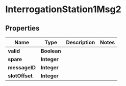 

# InterrogationStation1Msg2


## Properties

| Name | Type | Description | Notes |
|------------ | ------------- | ------------- | -------------|
|**valid** | **Boolean** |  |  |
|**spare** | **Integer** |  |  |
|**messageID** | **Integer** |  |  |
|**slotOffset** | **Integer** |  |  |



